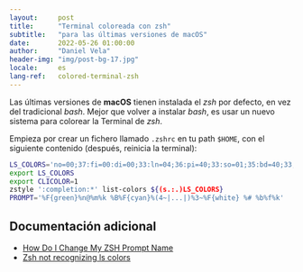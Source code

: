 ```yaml
---
layout:     post
title:      "Terminal coloreada con zsh"
subtitle:   "para las últimas versiones de macOS"
date:       2022-05-26 01:00:00
author:     "Daniel Vela"
header-img: "img/post-bg-17.jpg"
locale:     es
lang-ref:   colored-terminal-zsh
---
```


Las últimas versiones de **macOS** tienen instalada el _zsh_ por defecto, en vez del tradicional _bash_. Mejor que volver a instalar _bash_, es usar un nuevo sistema para colorear la Terminal de _zsh_.

Empieza por crear un fichero llamado `.zshrc` en tu path `$HOME`, con el siguiente contenido (después, reinicia la terminal):

```sh
LS_COLORS='no=00;37:fi=00:di=00;33:ln=04;36:pi=40;33:so=01;35:bd=40;33;01:'
export LS_COLORS
export CLICOLOR=1
zstyle ':completion:*' list-colors ${(s.:.)LS_COLORS}
PROMPT='%F{green}%n@%m%k %B%F{cyan}%(4~|...|)%3~%F{white} %# %b%f%k'
```

## Documentación adicional
- [How Do I Change My ZSH Prompt Name](https://linuxhint.com/change-zsh-prompt-name/)
- [Zsh not recognizing ls colors](https://superuser.com/questions/700406/zsh-not-recognizing-ls-colors)
